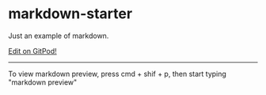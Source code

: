 # markdown-starter

Just an example of markdown.

[Edit on GitPod!](https://gitpod.io/#https://github.com/nikki-holzberg/markdown-starter)

--- 


To view markdown preview, press cmd + shif + p, then start typing "markdown preview" 

